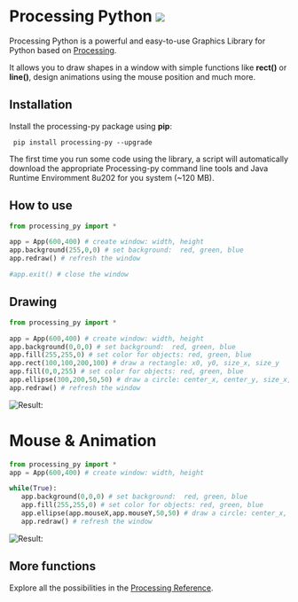 
# Processing Python     ![](https://processing.org/favicon) 

Processing Python is a powerful and easy-to-use Graphics Library for Python based on [Processing](https://processing.org/).

It allows you to draw shapes in a window with simple functions like **rect()** or **line()**, design animations using the mouse position and much more.


## Installation


Install the processing-py package using **pip**:
```
 pip install processing-py --upgrade
```
The first time you run some code using the library, a script will automatically download the appropriate Processing-py command line tools and Java Runtime Enviromment 8u202 for you system (~120 MB). 

## How to use


```python
from processing_py import *

app = App(600,400) # create window: width, height
app.background(255,0,0) # set background:  red, green, blue
app.redraw() # refresh the window

#app.exit() # close the window

```

## Drawing


```python
from processing_py import *

app = App(600,400) # create window: width, height
app.background(0,0,0) # set background:  red, green, blue
app.fill(255,255,0) # set color for objects: red, green, blue
app.rect(100,100,200,100) # draw a rectangle: x0, y0, size_x, size_y
app.fill(0,0,255) # set color for objects: red, green, blue
app.ellipse(300,200,50,50) # draw a circle: center_x, center_y, size_x, size_y
app.redraw() # refresh the window


```
![Result:](https://i.ibb.co/hypdG2r/Untitled.png)

# Mouse & Animation

```python
from processing_py import *
app = App(600,400) # create window: width, height

while(True):
   app.background(0,0,0) # set background:  red, green, blue
   app.fill(255,255,0) # set color for objects: red, green, blue
   app.ellipse(app.mouseX,app.mouseY,50,50) # draw a circle: center_x, center_y, size_x, size_y
   app.redraw() # refresh the window

```
![Result:](https://i.ibb.co/mHJVcnn/Untitled.png)

## More functions

Explore all the possibilities in the [Processing Reference](https://processing.org/reference/).
